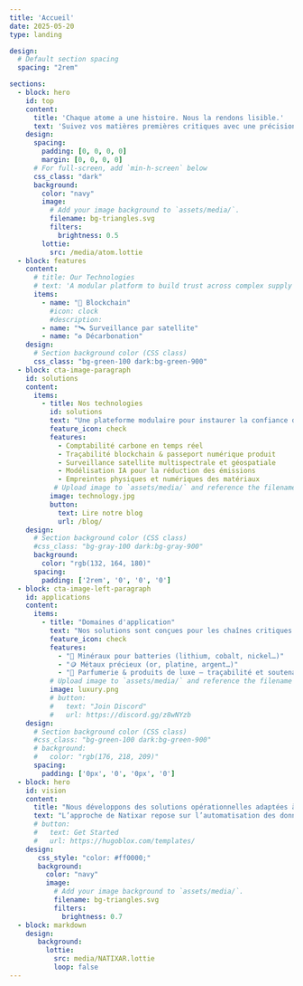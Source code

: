 ```yaml
---
title: 'Accueil'
date: 2025-05-20
type: landing

design:
  # Default section spacing
  spacing: "2rem"

sections:
  - block: hero
    id: top
    content:
      title: 'Chaque atome a une histoire. Nous la rendons lisible.'
      text: 'Suivez vos matières premières critiques avec une précision inégalée : blockchain, données satellites, empreintes de matériaux, analyse carbone.'
    design:
      spacing:
        padding: [0, 0, 0, 0]
        margin: [0, 0, 0, 0]
      # For full-screen, add `min-h-screen` below
      css_class: "dark"
      background:
        color: "navy"
        image:
          # Add your image background to `assets/media/`.
          filename: bg-triangles.svg
          filters:
            brightness: 0.5
        lottie:
          src: /media/atom.lottie
  - block: features
    content:
      # title: Our Technologies
      # text: 'A modular platform to build trust across complex supply chains:'
      items:
        - name: "🔁 Blockchain"
          #icon: clock
          #description: 
        - name: "🛰️ Surveillance par satellite"
        - name: "♻️ Décarbonation"
    design:
      # Section background color (CSS class)
      css_class: "bg-green-100 dark:bg-green-900"
  - block: cta-image-paragraph
    id: solutions
    content:
      items:
        - title: Nos technologies
          id: solutions 
          text: "Une plateforme modulaire pour instaurer la confiance dans les chaînes d'approvisionnement complexes :"
          feature_icon: check
          features:
            - Comptabilité carbone en temps réel
            - Traçabilité blockchain & passeport numérique produit
            - Surveillance satellite multispectrale et géospatiale
            - Modélisation IA pour la réduction des émissions
            - Empreintes physiques et numériques des matériaux
           # Upload image to `assets/media/` and reference the filename here
          image: technology.jpg
          button:
            text: Lire notre blog
            url: /blog/
    design:
      # Section background color (CSS class)
      #css_class: "bg-gray-100 dark:bg-gray-900"
      background:
        color: "rgb(132, 164, 180)"
      spacing:
        padding: ['2rem', '0', '0', '0']
  - block: cta-image-left-paragraph
    id: applications 
    content:
      items:
        - title: "Domaines d'application"
          text: "Nos solutions sont conçues pour les chaînes critiques à haute valeur ajoutée:"
          feature_icon: check
          features:
            - "🔋 Minéraux pour batteries (lithium, cobalt, nickel…)"
            - "🪙 Métaux précieux (or, platine, argent…)"
            - "🌸 Parfumerie & produits de luxe – traçabilité et soutenabilité des ingrédients"
          # Upload image to `assets/media/` and reference the filename here
          image: luxury.png
          # button:
          #   text: "Join Discord"
          #   url: https://discord.gg/z8wNYzb
    design:
      # Section background color (CSS class)
      #css_class: "bg-green-100 dark:bg-green-900"
      # background:
      #   color: "rgb(176, 218, 209)"
      spacing:
        padding: ['0px', '0', '0px', '0']
  - block: hero
    id: vision 
    content:
      title: "Nous développons des solutions opérationnelles adaptées à chaque secteur, besoin et géographie."
      text: "L’approche de Natixar repose sur l’automatisation des données, l’interopérabilité des systèmes, la transparence et l’anticipation réglementaire."
      # button:
      #   text: Get Started
      #   url: https://hugoblox.com/templates/
    design:
       css_style: "color: #ff0000;"
       background:
         color: "navy"
         image:
           # Add your image background to `assets/media/`.
           filename: bg-triangles.svg
           filters:
             brightness: 0.7
  - block: markdown
    design:
       background:
         lottie:
           src: media/NATIXAR.lottie
           loop: false
---
```

